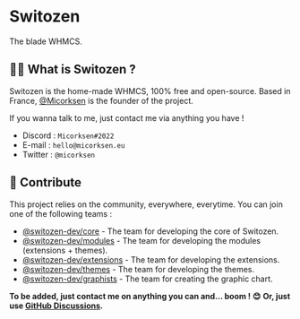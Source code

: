 # Switozen
The blade WHMCS.

## 🙋‍♀️ What is Switozen ?

Switozen is the home-made WHMCS, 100% free and open-source.
Based in France, [@Micorksen](https://github.com/micorksen) is the founder of the project.

If you wanna talk to me, just contact me via anything you have !
* Discord : `Micorksen#2022`
* E-mail : `hello@micorksen.eu`
* Twitter : `@micorksen`

## 🌈 Contribute

This project relies on the community, everywhere, everytime.
You can join one of the following teams :
* [@switozen-dev/core](https://github.com/orgs/switozen-dev/teams/core) - The team for developing the core of Switozen.
* [@switozen-dev/modules](https://github.com/orgs/switozen-dev/teams/modules) - The team for developing the modules (extensions + themes).
* [@switozen-dev/extensions](https://github.com/orgs/switozen-dev/teams/extensions) - The team for developing the extensions.
* [@switozen-dev/themes](https://github.com/orgs/switozen-dev/teams/themes) - The team for developing the themes.
* [@switozen-dev/graphists](https://github.com/orgs/switozen-dev/teams/graphists) - The team for creating the graphic chart.

**To be added, just contact me on anything you can and... boom ! 😊**
**Or, just use [GitHub Discussions](https://github.com/switozen-dev/switozen/discussions).**
